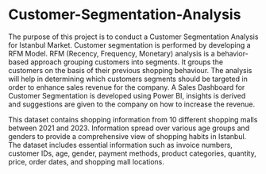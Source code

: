 # Customer-Segmentation-Analysis

The purpose of this project is to conduct a Customer Segmentation Analysis for Istanbul Market. Customer segmentation is performed by developing a RFM Model. RFM (Recency, Frequency, Monetary) analysis is a behavior-based approach grouping customers into segments. It groups the customers on the basis of their previous shopping behaviour. The analysis will help in determining which customers segments should be targeted in order to enhance sales revenue for the company. A Sales Dashboard for Customer Segmentation is developed using Power BI, insights is derived and suggestions are given to the company on how to increase the revenue.      

This dataset contains shopping information from 10 different shopping malls between 2021 and 2023. Information spread over various age groups and genders to provide a 
comprehensive view of shopping habits in Istanbul. The dataset includes essential information such as invoice numbers, customer IDs, age, gender, payment methods, product categories, quantity, price, order dates, and shopping mall locations. 
